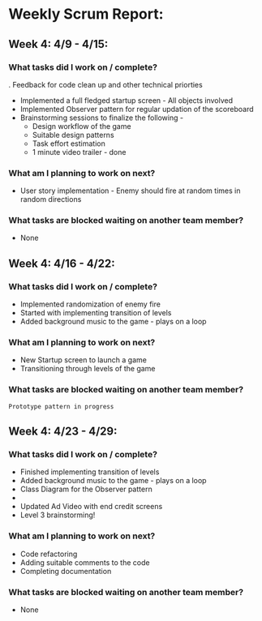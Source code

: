 # Weekly Scrum Report:

## Week 4: 4/9 - 4/15:
### What tasks did I work on / complete?

 . Feedback for code clean up and other technical priorties
 - Implemented a full fledged startup screen - All objects involved
 - Implemented Observer pattern for regular updation of the scoreboard
 - Brainstorming sessions to finalize the following - 
   - Design workflow of the game
   - Suitable design patterns 
   - Task effort estimation
   - 1 minute video trailer - done

### What am I planning to work on next?
 - User story implementation - Enemy should fire at random times in random directions

### What tasks are blocked waiting on another team member?
 - None


## Week 4: 4/16 - 4/22:
### What tasks did I work on / complete?
 - 	Implemented randomization of enemy fire
 - 	Started with implementing transition of levels
 - 	Added background music to the game - plays on a loop


### What am I planning to work on next?
 - New Startup screen to launch a game
 - Transitioning through levels of the game


### What tasks are blocked waiting on another team member?
    Prototype pattern in progress


## Week 4: 4/23 - 4/29:
### What tasks did I work on / complete?
 - Finished implementing transition of levels
 - Added background music to the game - plays on a loop
 - Class Diagram for the Observer pattern
 - 
 - Updated Ad Video with end credit screens
 - Level 3 brainstorming! 

### What am I planning to work on next?
 - Code refactoring
 - Adding suitable comments to the code
 - Completing documentation
    

### What tasks are blocked waiting on another team member?
 - None




    


